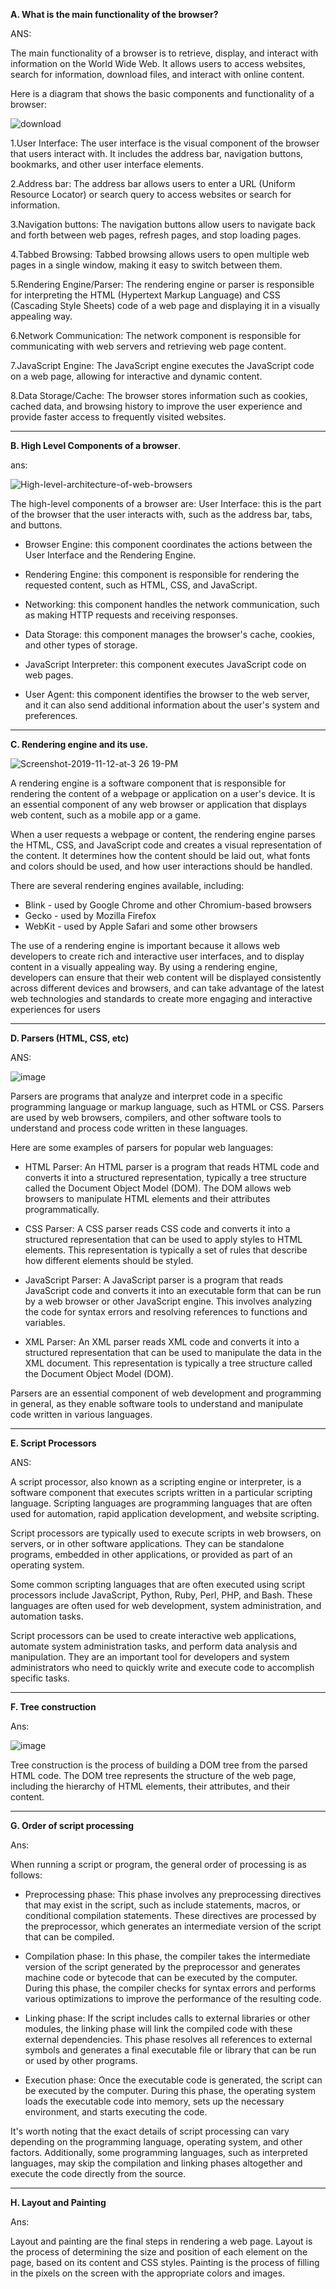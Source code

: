 **A. What is the main functionality of the browser?**

ANS:

The main functionality of a browser is to retrieve, display, and interact with information on the World Wide Web. It allows users to access websites, search for information, download files, and interact with online content.

Here is a diagram that shows the basic components and functionality of a browser:

![download](https://user-images.githubusercontent.com/127029826/224490332-24258059-0333-4948-80d0-89bcc7a23351.png)
        
1.User Interface: The user interface is the visual component of the browser that users interact with. It includes the address bar, navigation buttons, bookmarks, and other user interface elements.


2.Address bar: The address bar allows users to enter a URL (Uniform Resource Locator) or search query to access websites or search for information.

3.Navigation buttons: The navigation buttons allow users to navigate back and forth between web pages, refresh pages, and stop loading pages.

4.Tabbed Browsing: Tabbed browsing allows users to open multiple web pages in a single window, making it easy to switch between them.

5.Rendering Engine/Parser: The rendering engine or parser is responsible for interpreting the HTML (Hypertext Markup Language) and CSS (Cascading Style Sheets) code of a web page and displaying it in a visually appealing way.

6.Network Communication: The network component is responsible for communicating with web servers and retrieving web page content.

7.JavaScript Engine: The JavaScript engine executes the JavaScript code on a web page, allowing for interactive and dynamic content.

8.Data Storage/Cache: The browser stores information such as cookies, cached data, and browsing history to improve the user experience and provide faster access to frequently visited websites.


***


**B. High Level Components of a browser**.

ans:

![High-level-architecture-of-web-browsers](https://user-images.githubusercontent.com/127029826/224490599-1fe4ac05-2973-4f76-9e58-0be8022e83bc.png)

The high-level components of a browser are:
User Interface: this is the part of the browser that the user interacts with, such as the address bar, tabs, and buttons.

* Browser Engine: this component coordinates the actions between the User Interface and the Rendering Engine.

* Rendering Engine: this component is responsible for rendering the requested content, such as HTML, CSS, and JavaScript.

* Networking: this component handles the network communication, such as making HTTP requests and receiving responses.

* Data Storage: this component manages the browser's cache, cookies, and other types of storage.

* JavaScript Interpreter: this component executes JavaScript code on web pages.

* User Agent: this component identifies the browser to the web server, and it can also send additional information about the user's system and preferences.

***

**C. Rendering engine and its use.** 

![Screenshot-2019-11-12-at-3 26 19-PM](https://user-images.githubusercontent.com/127029826/224491010-48a5f382-5e1e-46dd-9181-b68a80d2853d.png)

A rendering engine is a software component that is responsible for rendering the content of a webpage or application on a user's device. It is an essential component of any web browser or application that displays web content, such as a mobile app or a game.

When a user requests a webpage or content, the rendering engine parses the HTML, CSS, and JavaScript code and creates a visual representation of the content. It determines how the content should be laid out, what fonts and colors should be used, and how user interactions should be handled.

There are several rendering engines available, including:

* Blink - used by Google Chrome and other Chromium-based browsers
* Gecko - used by Mozilla Firefox
* WebKit - used by Apple Safari and some other browsers

The use of a rendering engine is important because it allows web developers to create rich and interactive user interfaces, and to display content in a visually appealing way. By using a rendering engine, developers can ensure that their web content will be displayed consistently across different devices and browsers, and can take advantage of the latest web technologies and standards to create more engaging and interactive experiences for users

***

**D. Parsers (HTML, CSS, etc)**

ANS:

![image](https://user-images.githubusercontent.com/127029826/224491319-7fb8f9f5-9f70-417e-a314-c00b047977fa.png)

Parsers are programs that analyze and interpret code in a specific programming language or markup language, such as HTML or CSS. Parsers are used by web browsers, compilers, and other software tools to understand and process code written in these languages.

Here are some examples of parsers for popular web languages:

* HTML Parser: An HTML parser is a program that reads HTML code and converts it into a structured representation, typically a tree structure called the Document Object Model (DOM). The DOM allows web browsers to manipulate HTML elements and their attributes programmatically.

* CSS Parser: A CSS parser reads CSS code and converts it into a structured representation that can be used to apply styles to HTML elements. This representation is typically a set of rules that describe how different elements should be styled.

* JavaScript Parser: A JavaScript parser is a program that reads JavaScript code and converts it into an executable form that can be run by a web browser or other JavaScript engine. This involves analyzing the code for syntax errors and resolving references to functions and variables.

* XML Parser: An XML parser reads XML code and converts it into a structured representation that can be used to manipulate the data in the XML document. This representation is typically a tree structure called the Document Object Model (DOM).

Parsers are an essential component of web development and programming in general, as they enable software tools to understand and manipulate code written in various languages.

***

**E. Script Processors**

ANS:

A script processor, also known as a scripting engine or interpreter, is a software component that executes scripts written in a particular scripting language. Scripting languages are programming languages that are often used for automation, rapid application development, and website scripting.

Script processors are typically used to execute scripts in web browsers, on servers, or in other software applications. They can be standalone programs, embedded in other applications, or provided as part of an operating system.

Some common scripting languages that are often executed using script processors include JavaScript, Python, Ruby, Perl, PHP, and Bash. These languages are often used for web development, system administration, and automation tasks.

Script processors can be used to create interactive web applications, automate system administration tasks, and perform data analysis and manipulation. They are an important tool for developers and system administrators who need to quickly write and execute code to accomplish specific tasks.

***

**F. Tree construction**

Ans:

![image](https://user-images.githubusercontent.com/127029826/224491750-54949388-9f77-4ada-8a33-69b598da6294.png)

Tree construction is the process of building a DOM tree from the parsed HTML code. The DOM tree represents the structure of the web page, including the hierarchy of HTML elements, their attributes, and their content.

***

**G. Order of script processing**

Ans:

When running a script or program, the general order of processing is as follows:

* Preprocessing phase: This phase involves any preprocessing directives that may exist in the script, such as include statements, macros, or conditional compilation statements. These directives are processed by the preprocessor, which generates an intermediate version of the script that can be compiled.

* Compilation phase: In this phase, the compiler takes the intermediate version of the script generated by the preprocessor and generates machine code or bytecode that can be executed by the computer. During this phase, the compiler checks for syntax errors and performs various optimizations to improve the performance of the resulting code.

* Linking phase: If the script includes calls to external libraries or other modules, the linking phase will link the compiled code with these external dependencies. This phase resolves all references to external symbols and generates a final executable file or library that can be run or used by other programs.

* Execution phase: Once the executable code is generated, the script can be executed by the computer. During this phase, the operating system loads the executable code into memory, sets up the necessary environment, and starts executing the code.

It's worth noting that the exact details of script processing can vary depending on the programming language, operating system, and other factors. Additionally, some programming languages, such as interpreted languages, may skip the compilation and linking phases altogether and execute the code directly from the source.

***

**H. Layout and Painting**

Ans:

Layout and painting are the final steps in rendering a web page. Layout is the process of determining the size and position of each element on the page, based on its content and CSS styles. Painting is the process of filling in the pixels on the screen with the appropriate colors and images.
